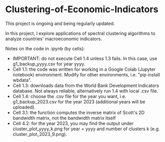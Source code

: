 # Clustering-of-Economic-Indicators
This project is ongoing and being regularly updated.

In this project, I explore applications of spectral clustering algorithms to analyze countries' macroeconomic indicators.

Notes on the code in .ipynb (by cells):
- IMPORTANT: do not execute Cell 1.4 unless 1.3 fails. In this case, use g1_backup_yyyy.csv for year yyyy. 
- Cell 1.1: the code was written for working in a Google Colab (Jupyter notebook) environment. Modify for other environments, i.e. "pip install wbdata".
- Cell 1.3: downloads data from the World Bank Development Indicators database. Not always reliable, alternatively run 1.4 with local .csv file.
- Cell 1.4: choose the .csv file for the year you want, i.e. g1_backup_2023.csv for the year 2023 (additional years will be uploaded).
- Cell 3.1: the function computes the inverse matrix of Scott's 2D bandwidth matrix, not the bandwidth matrix itself
- Cell 4.2: for the year 2023, you may find the output under cluster_plot_yyyy_k.png for year = yyyy and number of clusters k (e.g. cluster_plot_2023_9.png).
